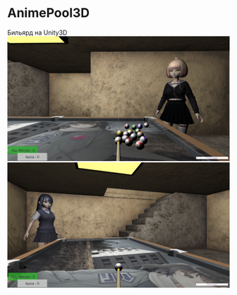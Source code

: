 # AnimePool3D
 Бильярд на Unity3D
![Image alt](https://github.com/windowsdelete/pics/raw/main/11.png)
![Image alt](https://github.com/windowsdelete/pics/raw/main/12.png)
